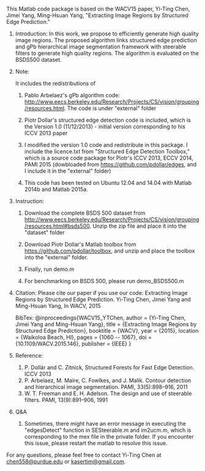 This Matlab code package is based on the WACV15 paper,
Yi-Ting Chen, Jimei Yang, Ming-Hsuan Yang, "Extracting Image Regions by Structured Edge Prediction."

1. Introduction:
    In this work, we propose to efficiently generate high quality image regions. The proposed algorithm links structured edge prediction and 
    gPb hierarchical image segmentation framework with steerable filters to generate high quality regions. The algorithm is evaluated on the BSDS500 dataset.


2. Note:
 
    It includes the redistributions of 
    
    1) Pablo Arbelaez's gPb algorithm code: http://www.eecs.berkeley.edu/Research/Projects/CS/vision/grouping/resources.html. The code is under "external" folder

    2) Piotr Dollar's structured edge detection code is included, which is the Version 1.0 (11/12/2013) - initial version corresponding to his ICCV 2013 paper

    3) I modified the version 1.0 code and redistribute in this package. I include the licence.txt from "Structured Edge Detection Toolbox," which is a source code package for Piotr's ICCV 2013, ECCV 2014, PAMI 2015 (dowbloaded from https://github.com/pdollar/edges, and I include it in the "external" folder)
 
    4) This code has been tested on Ubuntu 12.04 and 14.04 with Matlab 2014b and Matlab 2015a.


3. Instruction:
    1) Download the complete BSDS 500 dataset from http://www.eecs.berkeley.edu/Research/Projects/CS/vision/grouping/resources.html#bsds500. Unzip the zip file 
       and place it into the "dataset" folder

    2) Download Piotr Dollar's Matlab toolbox from https://github.com/pdollar/toolbox, and unzip and place the toolbox into the "external" folder.

    3) Finally, run demo.m

    4) For benchmarking on BSDS 500, please run demo_BSDS500.m


4. Citation:
    Please cite our paper if you use our code:
    Extracting Image Regions by Structured Edge Prediction.
    Yi-Ting Chen, Jimei Yang and Ming-Hsuan Yang, In WACV, 2015

    BibTex:
    @inproceedings{WACV15_YTChen,
     author = {Yi-Ting Chen, Jimei Yang and Ming-Hsuan Yang},
     title = {Extracting Image Regions by Structured Edge Prediction},
     booktitle = {WACV},
     year = {2015},
     location = {Waikoloa Beach, HI},
     pages = {1060 -- 1067},
     doi = {10.1109/WACV.2015.146},
     publisher = {IEEE}
    } 
 

5. Reference:
    1. P. Dollár and C. Zitnick, Structured Forests for Fast Edge Detection. ICCV 2013
    2. P. Arbelaez, M. Maire, C. Fowlkes, and J. Malik. Contour detection and hierarchical image segmentation. PAMI, 33(5):898–916, 2011
    3. W. T. Freeman and E. H. Adelson. The design and use of steerable filters. PAMI, 13(9):891–906, 1991

6. Q&A
    1. Sometimes, there might have an error message in executing the "edgesDetect" function in SESteerable.m and im2ucm.m, which is
       corresponding to the mex file in the private folder. If you encounter this issue, please restart the matlab to resolve this
       issue.

For any questions, please feel free to contact Yi-Ting Chen at chen558@purdue.edu or kasertim@gmail.com.
